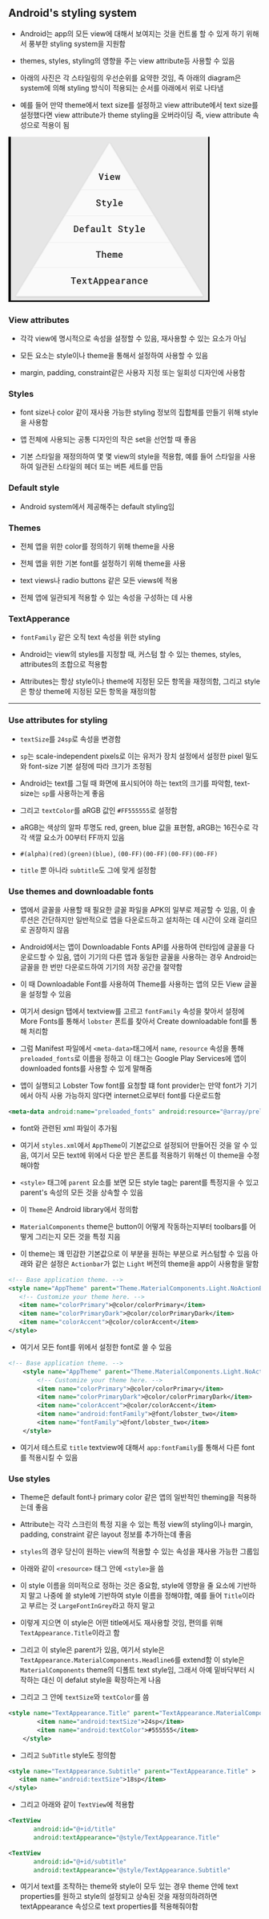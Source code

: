 ## Android's styling system
- Android는 app의 모든 view에 대해서 보여지는 것을 컨트롤 할 수 있게 하기 위해서 풍부한 styling system을 지원함

- themes, styles, styling의 영향을 주는 view attribute등 사용할 수 있음

- 아래의 사진은 각 스타일링의 우선순위를 요약한 것임, 즉 아래의 diagram은 system에 의해 styling 방식이 적용되는 순서를 아래에서 위로 나타냄

- 예를 들어 만약 theme에서 text size를 설정하고 view attribute에서 text size를 설정했다면 view attribute가 theme styling을 오버라이딩 즉, view attribute 속성으로 적용이 됨

![one](/Android/img/fourtytwo.png)

### View attributes
- 각각 view에 명시적으로 속성을 설정할 수 있음, 재사용할 수 있는 요소가 아님

- 모든 요소는 style이나 theme을 통해서 설정하여 사용할 수 있음

- margin, padding, constraint같은 사용자 지정 또는 일회성 디자인에 사용함

### Styles
- font size나 color 같이 재사용 가능한 styling 정보의 집합체를 만들기 위해 style을 사용함

- 앱 전체에 사용되는 공통 디자인의 작은 set을 선언할 때 좋음

- 기본 스타일을 재정의하여 몇 몇 view의 style을 적용함, 예를 들어 스타일을 사용하여 일관된 스타일의 헤더 또는 버튼 세트를 만듬

### Default style
- Android system에서 제공해주는 default styling임

### Themes
- 전체 앱을 위한 color를 정의하기 위해 theme을 사용

- 전체 앱을 위한 기본 font를 설정하기 위해 theme을 사용

- text views나 radio buttons 같은 모든 views에 적용

- 전체 앱에 일관되게 적용할 수 있는 속성을 구성하는 데 사용

### TextApperance
- `fontFamily` 같은 오직 text 속성을 위한 styling

- Android는 view의 styles를 지정할 때, 커스텀 할 수 있는 themes, styles, attributes의 조합으로 적용함

- Attributes는 항상 style이나 theme에 지정된 모든 항목을 재정의함, 그리고 style은 항상 theme에 지정된 모든 항목을 재정의함

----------

### Use attributes for styling
- `textSize`를 `24sp`로 속성을 변경함

- `sp`는 scale-independent pixels로 이는 유저가 장치 설정에서 설정한 pixel 밀도와 font-size 기본 설정에 따라 크기가 조정됨

- Android는 text를 그릴 때 화면에 표시되어야 하는 text의 크기를 파악함, text-size는 `sp`를 사용하는게 좋음

- 그리고 `textColor`를 aRGB 값인 `#FF555555`로 설정함

- aRGB는 색상의 알파 투명도 red, green, blue 값을 표현함, aRGB는 16진수로 각각 색깔 요소가 00부터 FF까지 있음

- `#(alpha)(red)(green)(blue)`, `(00-FF)(00-FF)(00-FF)(00-FF)`

- `title` 뿐 아니라 `subtitle`도 그에 맞게 설정함

### Use themes and downloadable fonts
- 앱에서 글꼴을 사용할 때 필요한 글꼴 파일을 APK의 일부로 제공할 수 있음, 이 솔루션은 간단하지만 일반적으로 앱을 다운로드하고 설치하는 데 시간이 오래 걸리므로 권장하지 않음

- Android에서는 앱이 Downloadable Fonts API를 사용하여 런타임에 글꼴을 다운로드할 수 있음, 앱이 기기의 다른 앱과 동일한 글꼴을 사용하는 경우 Android는 글꼴을 한 번만 다운로드하여 기기의 저장 공간을 절약함 

- 이 때 Downloadable Font를 사용하여 Theme를 사용하는 앱의 모든 View 글꼴을 설정할 수 있음

- 여기서 design 탭에서 textview를 고르고 `fontFamily` 속성을 찾아서 설정에 More Fonts를 통해서 `lobster` 폰트를 찾아서 Create downloadable font를 통해 처리함

- 그럼 Manifest 파일에서 `<meta-data>`태그에서 `name`, `resource` 속성을 통해 `preloaded_fonts`로 이름을 정하고 이 태그는 Google Play Services에 앱이 downloaded fonts를 사용할 수 있게 말해줌

- 앱이 실행되고 Lobster Tow font를 요청할 떄 font provider는 만약 font가 기기에서 아직 사용 가능하지 않다면 internet으로부터 font를 다운로드함

```xml
<meta-data android:name="preloaded_fonts" android:resource="@array/preloaded_fonts"/>
```

- font와 관련된 xml 파일이 추가됨

- 여기서 `styles.xml`에서 `AppTheme`이 기본값으로 설정되어 만들어진 것을 알 수 있음, 여기서 모든 text에 위에서 다운 받은 폰트를 적용하기 위해선 이 theme을 수정해야함

- `<style>` 태그에 `parent` 요소를 보면 모든 style tag는 parent를 특정지을 수 있고 parent's 속성의 모든 것을 상속할 수 있음

- 이 `Theme`은 Android library에서 정의함

- `MaterialComponents` theme은 button이 어떻게 작동하는지부터 toolbars를 어떻게 그리는지 모든 것을 특정 지음

- 이 theme는 꽤 민감한 기본값으로 이 부분을 원하는 부분으로 커스텀할 수 있음 아래와 같은 설정은 `Actionbar`가 없는 `Light` 버전의 theme을 app이 사용함을 말함

```xml
<!-- Base application theme. -->
<style name="AppTheme" parent="Theme.MaterialComponents.Light.NoActionBar">
   <!-- Customize your theme here. -->
   <item name="colorPrimary">@color/colorPrimary</item>
   <item name="colorPrimaryDark">@color/colorPrimaryDark</item>
   <item name="colorAccent">@color/colorAccent</item>
</style>
```

- 여기서 모든 font를 위에서 설정한 font로 쓸 수 있음

```xml
<!-- Base application theme. -->
    <style name="AppTheme" parent="Theme.MaterialComponents.Light.NoActionBar">
        <!-- Customize your theme here. -->
        <item name="colorPrimary">@color/colorPrimary</item>
        <item name="colorPrimaryDark">@color/colorPrimaryDark</item>
        <item name="colorAccent">@color/colorAccent</item>
        <item name="android:fontFamily">@font/lobster_two</item>
        <item name="fontFamily">@font/lobster_two</item>
    </style>
```

- 여기서 테스트로 `title` textview에 대해서 `app:fontFamily`를 통해서 다른 font를 적용시킬 수 있음

### Use styles
- Theme은 default font나 primary color 같은 앱의 일반적인 theming을 적용하는데 좋음

- Attribute는 각각 스크린의 특정 지을 수 있는 특정 view의 styling이나 margin, padding, constraint 같은 layout 정보를 추가하는데 좋음

- `styles`의 경우 당신이 원하는 view의 적용할 수 있는 속성을 재사용 가능한 그룹임

- 아래와 같이 `<resource>` 태그 안에 `<style>`을 씀

- 이 style 이름을 의미적으로 정하는 것은 중요함, style에 영향을 줄 요소에 기반하지 말고 나중에 쓸 style에 기반하여 style 이름을 정해야함, 예를 들어 `Title`이라고 부르는 것 `LargeFontInGrey`라고 하지 말고

- 이렇게 지으면 이 style은 어떤 title에서도 재사용할 것임, 편의를 위해 `TextAppearance.Title`이라고 함

- 그리고 이 style은 parent가 있음, 여기서 style은 `TextAppearance.MaterialComponents.Headline6`를 extend함 이 style은 `MaterialComponents` theme의 디폴트 text style임, 그래서 아예 밑바닥부터 시작하는 대신 이 defalut style을 확장하는게 나음

- 그리고 그 안에 `textSize`와 `textColor`를 씀

```xml
<style name="TextAppearance.Title" parent="TextAppearance.MaterialComponents.Headline6">
        <item name="android:textSize">24sp</item>
        <item name="android:textColor">#555555</item>
    </style>
```

- 그리고 `SubTitle` style도 정의함

```xml
<style name="TextAppearance.Subtitle" parent="TextAppearance.Title" >
   <item name="android:textSize">18sp</item>
</style>
```

- 그리고 아래와 같이 `TextView`에 적용함

```xml
<TextView
       android:id="@+id/title"
       android:textAppearance="@style/TextAppearance.Title"
```

```xml
<TextView
       android:id="@+id/subtitle"
       android:textAppearance="@style/TextAppearance.Subtitle"
```

- 여기서 text를 조작하는 theme와 style이 모두 있는 경우 theme 안에 text properties를 원하고 style의 설정되고 상속된 것을 재정의하려하면 textAppearance 속성으로 text properties를 적용해줘야함

